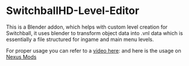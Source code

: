# SwitchballHD-Level-Editor
This is a Blender addon, which helps with custom level creation for Switchball, it uses blender to transform object data into .vnl data which is essentially a file structured for ingame and main menu levels.


For proper usage you can refer to a [video here](https://youtu.be/9-HiA-3076o):
and here is the usage on [Nexus Mods](https://www.nexusmods.com//mods/1?game_id=7227)
